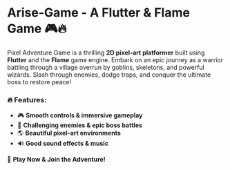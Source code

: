 # Arise-Game - A Flutter & Flame Game 🎮🔥

Pixel Adventure Game is a thrilling **2D pixel-art platformer** built using **Flutter** and the **Flame** game engine. Embark on an epic journey as a warrior battling through a village overrun by goblins, skeletons, and powerful wizards. Slash through enemies, dodge traps, and conquer the ultimate boss to restore peace!

### 🔥 Features:
- 🎮 **Smooth controls & immersive gameplay**
- 👾 **Challenging enemies & epic boss battles**
- 🌎 **Beautiful pixel-art environments**
- 🔊 **Good sound effects & music**

🚀 **Play Now & Join the Adventure!**
